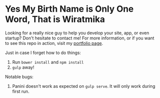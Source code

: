 # Yes My Birth Name is Only One Word, That is Wiratmika

Looking for a really nice guy to help you develop your site, app, or even startup? Don't hesitate to contact me! For more information, or if you want to see this repo in action, visit my [portfolio page](http://wiratmika.me).

Just in case I forget how to do things:

1. Run `bower install` and `npm install`
2. `gulp` away!

Notable bugs:
1. Panini doesn't work as expected on `gulp serve`. It will only work during first run.
